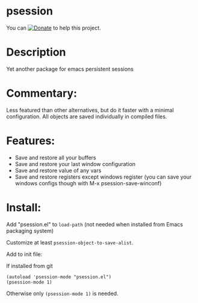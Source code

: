 psession
========

You can [![Donate](https://www.paypalobjects.com/en_US/i/btn/btn_donate_LG.gif)](https://www.paypal.com/cgi-bin/webscr?cmd=_donations&business=thierry.volpiatto@gmail.com&lc=US&currency_code=EUR&bn=PP-DonationsBF:btn_donateCC_LG.gif:NonHosted) to help this project.

# Description
Yet another package for emacs persistent sessions

# Commentary:

Less featured than other alternatives, but do it faster with a minimal configuration.
All objects are saved individually in compiled files.

# Features:

- Save and restore all your buffers
- Save and restore your last window configuration
- Save and restore value of any vars
- Save and restore registers except windows register
  (you can save your windows configs though with M-x psession-save-winconf)

# Install:

Add "psession.el" to `load-path` (not needed when installed from Emacs packaging system)

Customize at least `psession-object-to-save-alist`.

Add to init file:

If installed from git

    (autoload 'psession-mode "psession.el")
    (psession-mode 1)

Otherwise only `(psession-mode 1)` is needed.


